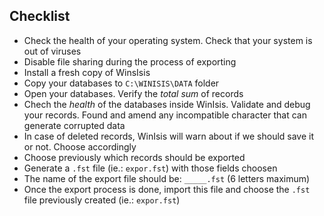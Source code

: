 ## Checklist

* Check the health of your operating system. Check that your system is out of viruses
* Disable file sharing during the process of exporting
* Install a fresh copy of WinsIsis
* Copy your databases to `C:\WINISIS\DATA` folder
* Open your databases. Verify the _total sum_ of records
* Chech the _health_ of the databases inside WinIsis. Validate and debug your records. Found and amend any incompatible character that can generate corrupted data
* In case of deleted records, WinIsis will warn about if we should save it or not. Choose accordingly
* Choose previously which records should be exported
* Generate a `.fst` file (ie.: `expor.fst`) with those fields choosen
* The name of the export file should be: `_____.fst` (6 letters maximum)
* Once the export process is done, import this file and choose the `.fst` file previously created (ie.: `expor.fst`) 

